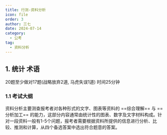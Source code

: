 ```yaml
---
title: 行测-资料分析
icon: file
order: 3
author: 三七
date: 2024-07-14
category:
  - 公考
tag:
  - 资料分析
---
```


<!-- more --> 

## 1. 统计 术语

 20题至少做对17题(战略放弃2道, 马虎失误1道)
 时间25分钟

 ### 1.1 考试大纲
 资料分析主要测查报考者对各种形式的文字、图表等资料的 ==综合理解== 与 ==分析加工== 的能力，这部分内容通常由统计性的图表、数字及文字材料构成。针对一段资料一般有1-5个问题，报考者需要根据资料所提供的信息进行分析、比较、推测和计算，从四个备选答案中选出符合题意的答案。

